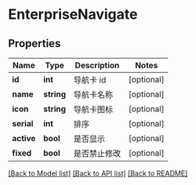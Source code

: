 # EnterpriseNavigate

## Properties

Name | Type | Description | Notes
------------ | ------------- | ------------- | -------------
**id** | **int** | 导航卡 id | [optional] 
**name** | **string** | 导航卡名称 | [optional] 
**icon** | **string** | 导航卡图标 | [optional] 
**serial** | **int** | 排序 | [optional] 
**active** | **bool** | 是否显示 | [optional] 
**fixed** | **bool** | 是否禁止修改 | [optional] 

[[Back to Model list]](../../README.md#documentation-for-models) [[Back to API list]](../../README.md#documentation-for-api-endpoints) [[Back to README]](../../README.md)


